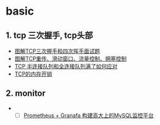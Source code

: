 # basic


## 1. tcp 三次握手, tcp头部
- [图解TCP三次握手和四次挥手面试题](https://mp.weixin.qq.com/s?__biz=MzAxMTA4Njc0OQ==&mid=2651439650&idx=5&sn=12764c4477f850c3f5f627545c45ec40&chksm=80bb1cd0b7cc95c6e3a52819cea3e1e36e17360a05fa5c8912c5299c98a9fa179d1681488487&mpshare=1&scene=1&srcid=0115PDXWqhgsTG3xdDUHnULh&sharer_sharetime=1610698449434&sharer_shareid=fbafc624aa53cd09857fb0861ac2a16d&exportkey=AeJQQ3o6DtKmP2nChhsXVFo%3D&pass_ticket=vv4RPcR8dxxyU9301O0W%2FRibxJcJxhfVMIYs2XVP8GtDsx4DABTV1WTp%2BZI6w3AJ&wx_header=0#rd)  
- [图解TCP重传、滑动窗口、流量控制、拥塞控制](https://mp.weixin.qq.com/s?__biz=MzAxMTA4Njc0OQ==&mid=2651439692&idx=4&sn=8e616cf2e7cca18d1a6639c2111401de&chksm=80bb1cbeb7cc95a804910499dd500385d7b7724177854a6d28e9f6e73ab154d37be5df3c72b9&mpshare=1&scene=1&srcid=0115ZoC5vtytFKWL9pDOOiHZ&sharer_sharetime=1610698640873&sharer_shareid=fbafc624aa53cd09857fb0861ac2a16d&exportkey=AQGo6olwwmOWcrJ1OffWvPg%3D&pass_ticket=vv4RPcR8dxxyU9301O0W%2FRibxJcJxhfVMIYs2XVP8GtDsx4DABTV1WTp%2BZI6w3AJ&wx_header=0#rd)  
- [TCP 半连接队列和全连接队列满了如何应对](https://mp.weixin.qq.com/s?__biz=MzAxMTA4Njc0OQ==&mid=2651439830&idx=4&sn=1656ea642a03fba188308ab7b124ff1a&chksm=80bb1c24b7cc953260cc2bea029ca60d802303b436306427f8172efbb1b729c2f2c9904bd6b6&mpshare=1&scene=1&srcid=0115NoThktmIdt5Dcv3YTKnW&sharer_sharetime=1610698649909&sharer_shareid=fbafc624aa53cd09857fb0861ac2a16d&exportkey=AbBcToo0EQdMH9r0VpHjIvI%3D&pass_ticket=vv4RPcR8dxxyU9301O0W%2FRibxJcJxhfVMIYs2XVP8GtDsx4DABTV1WTp%2BZI6w3AJ&wx_header=0#rd)  
- [TCP的内存开销](https://mp.weixin.qq.com/s?__biz=MzU3NzEwNjI5OA==&mid=2247484654&idx=1&sn=7fb25c0c2c980baf9e4efc7f56c538d9&chksm=fd08fcfbca7f75edbc73f854771b66836456239fac0e5fc7a713878f92cc1db5881a28711f5d&mpshare=1&scene=1&srcid=0114tnzpzqgZ5QQ6FfrFbz2u&sharer_sharetime=1610698664483&sharer_shareid=fbafc624aa53cd09857fb0861ac2a16d&exportkey=AePM%2BMwRumfmIJ7eQPQZUZY%3D&pass_ticket=vv4RPcR8dxxyU9301O0W%2FRibxJcJxhfVMIYs2XVP8GtDsx4DABTV1WTp%2BZI6w3AJ&wx_header=0#rd)

## 2. monitor

- - [ ] [Prometheus + Granafa 构建高大上的MySQL监控平台](https://mp.weixin.qq.com/s?__biz=MzAxMTA4Njc0OQ==&mid=2651439183&idx=3&sn=cc3a4c3ba4f5df2b8782b5c79371b62c&chksm=80bb1ebdb7cc97abc4f6df7b559c10705cb3ef19aadc6fdaed80c4b929aee5c3ea1d9fcd4787&mpshare=1&scene=24&srcid=&sharer_sharetime=1592738783930&sharer_shareid=fbafc624aa53cd09857fb0861ac2a16d&exportkey=AbKOFMhI%2FvMt4BG46dI0wzQ%3D&pass_ticket=DDvVwMc9uE8gubEQ4Udh%2F7K9IzRY%2FCbcirMDYkaFdBlrl2%2B2VHn%2BmCXuaTNKOfGb#rd)
